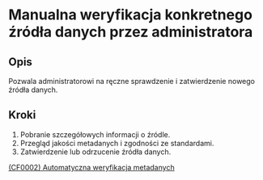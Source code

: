 # Manualna weryfikacja konkretnego źródła danych przez administratora

## Opis
Pozwala administratorowi na ręczne sprawdzenie i zatwierdzenie nowego źródła danych.

## Kroki
1. Pobranie szczegółowych informacji o źródle.
2. Przegląd jakości metadanych i zgodności ze standardami.
3. Zatwierdzenie lub odrzucenie źródła danych.

[(CF0002) Automatyczna weryfikacja metadanych](../../3.wizja.systemu/3.3.cechy.funkcjonalne/cechy.funkcjonalne/CF0002.md)